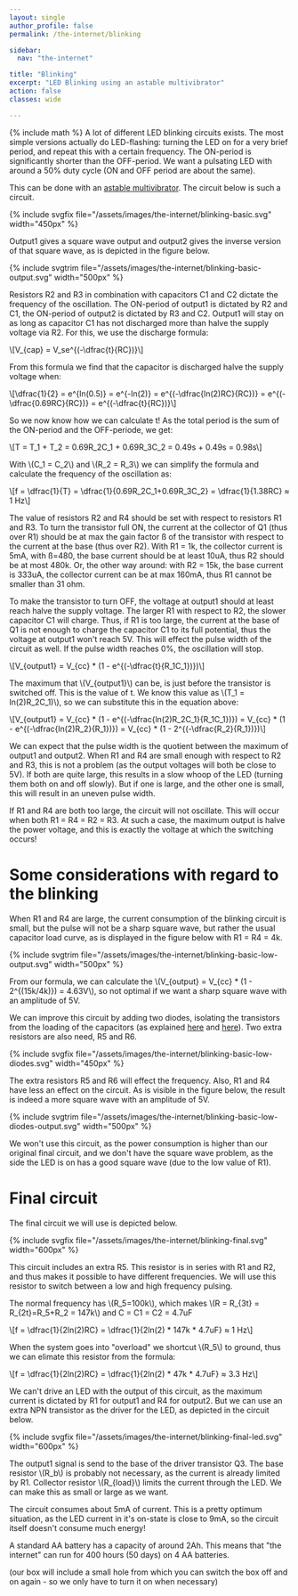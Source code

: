 ```yaml
---
layout: single
author_profile: false
permalink: /the-internet/blinking

sidebar:
  nav: "the-internet"

title: "Blinking"
excerpt: "LED Blinking using an astable multivibrator"
action: false
classes: wide

---
```

{% include math %}
A lot of different LED blinking circuits exists. The most simple versions actually do LED-flashing: turning the LED on for a very brief period, and repeat this with a certain frequency. The ON-period is significantly shorter than the OFF-period. We want a pulsating LED with around a 50% duty cycle (ON and OFF period are about the same).

This can be done with an [astable multivibrator](https://www.electronics-tutorials.ws/waveforms/astable.html). The circuit below is such a circuit.

{% include svgfix file="/assets/images/the-internet/blinking-basic.svg" width="450px" %}

Output1 gives a square wave output and output2 gives the inverse version of that square wave, as is depicted in the figure below.

{% include svgtrim file="/assets/images/the-internet/blinking-basic-output.svg" width="500px" %}

Resistors R2 and R3 in combination with capacitors C1 and C2 dictate the frequency of the oscillation. The ON-period of output1 is dictated by R2 and C1, the ON-period of output2 is dictated by R3 and C2. Output1 will stay on as long as capacitor C1 has not discharged more than halve the supply voltage via R2. For this, we use the discharge formula:

\\[V_{cap} = V_se^{(-\dfrac{t}{RC})}\\]

From this formula we find that the capacitor is discharged halve the supply voltage when:

\\[\dfrac{1}{2} = e^{ln(0.5)} = e^{-ln(2)} = e^{(-\dfrac{ln(2)RC}{RC})} = e^{(-\dfrac{0.69RC}{RC})} = e^{(-\dfrac{t}{RC})}\\]

So we now know how we can calculate t! As the total period is the sum of the ON-period and the OFF-periode, we get:

\\[T = T_1 + T_2 = 0.69R_2C_1 + 0.69R_3C_2 = 0.49s + 0.49s = 0.98s\\]

With \\(C_1 = C_2\\) and \\(R_2 = R_3\\) we can simplify the formula and calculate the frequency of the oscillation as:

\\[f = \dfrac{1}{T} = \dfrac{1}{0.69R_2C_1+0.69R_3C_2} = \dfrac{1}{1.38RC} ≈ 1 Hz\\]

The value of resistors R2 and R4 should be set with respect to resistors R1 and R3. To turn the transistor full ON, the current at the collector of Q1 (thus over R1) should be at max the gain factor ß of the transistor with respect to the current at the base (thus over R2). With R1 = 1k, the collector current is 5mA, with ß=480, the base current should be at least 10uA, thus R2 should be at most 480k. Or, the other way around: with R2 = 15k, the base current is 333uA, the collector current can be at max 160mA, thus R1 cannot be smaller than 31 ohm.

To make the transistor to turn OFF, the voltage at output1 should at least reach halve the supply voltage. The larger R1 with respect to R2, the slower capacitor C1 will charge. Thus, if R1 is too large, the current at the base of Q1 is not enough to charge the capacitor C1 to its full potential, thus the voltage at output1 won't reach 5V. This will effect the pulse width of the circuit as well. If the pulse width reaches 0%, the oscillation will stop.

\\[V_{output1} = V_{cc} * (1 - e^{(-\dfrac{t}{R_1C_1})})\\]

The maximum that \\(V_{output1}\\) can be, is just before the transistor is switched off. This is the value of t. We know this value as \\(T_1 = ln(2)R_2C_1)\\), so we can substitute this in the equation above:

\\[V_{output1} = V_{cc} * (1 - e^{(-\dfrac{ln(2)R_2C_1}{R_1C_1})}) = V_{cc} * (1 - e^{(-\dfrac{ln(2)R_2}{R_1})}) = V_{cc} * (1 - 2^{(-\dfrac{R_2}{R_1})})\\]

We can expect that the pulse width is the quotient between the maximum of output1 and output2. When R1 and R4 are small enough with respect to R2 and R3, this is not a problem (as the output voltages will both be close to 5V). If both are quite large, this results in a slow whoop of the LED (turning them both on and off slowly). But if one is large, and the other one is small, this will result in an uneven pulse width.

If R1 and R4 are both too large, the circuit will not oscillate. This will occur when both R1 = R4 = R2 = R3. At such a case, the maximum output is halve the power voltage, and this is exactly the voltage at which the switching occurs!

# Some considerations with regard to the blinking

When R1 and R4 are large, the current consumption of the blinking circuit is small, but the pulse will not be a sharp square wave, but rather the usual capacitor load curve, as is displayed in the figure below with R1 = R4 = 4k.

{% include svgtrim file="/assets/images/the-internet/blinking-basic-low-output.svg" width="500px" %}

From our formula, we can calculate the \\(V_{output} = V_{cc} * (1 - 2^{(15k/4k)}) = 4.63V\\), so not optimal if we want a sharp square wave with an amplitude of 5V.

We can improve this circuit by adding two diodes, isolating the transistors from the loading of the capacitors (as explained [here](https://www.learnabout-electronics.org/Oscillators/osc41.php) and [here](https://electrosome.com/astable-multivibrator-transistors/)). Two extra resistors are also need, R5 and R6.

{% include svgfix file="/assets/images/the-internet/blinking-basic-low-diodes.svg" width="450px" %}

The extra resistors R5 and R6 will effect the frequency. Also, R1 and R4 have less an effect on the circuit. As is visible in the figure below, the result is indeed a more square wave with an amplitude of 5V.

{% include svgtrim file="/assets/images/the-internet/blinking-basic-low-diodes-output.svg" width="500px" %}

We won't use this circuit, as the power consumption is higher than our original final circuit, and we don't have the square wave problem, as the side the LED is on has a good square wave (due to the low value of R1).

# Final circuit

The final circuit we will use is depicted below.

{% include svgfix file="/assets/images/the-internet/blinking-final.svg" width="600px" %}

This circuit includes an extra R5. This resistor is in series with R1 and R2, and thus makes it possible to have different frequencies. We will use this resistor to switch between a low and high frequency pulsing.

The normal frequency has \\(R_5=100k\\), which makes \\(R = R_{3t} = R_{2t}=R_5+R_2 = 147k\\) and C = C1 = C2 = 4.7uF

\\[f = \dfrac{1}{2ln(2)RC} = \dfrac{1}{2ln(2) * 147k * 4.7uF} ≈ 1 Hz\\]

When the system goes into "overload" we shortcut \\(R_5\\) to ground, thus we can elimate this resistor from the formula:

\\[f = \dfrac{1}{2ln(2)RC} = \dfrac{1}{2ln(2) * 47k * 4.7uF} ≈ 3.3 Hz\\]

We can't drive an LED with the output of this circuit, as the maximum current is dictated by R1 for output1 and R4 for output2. But we can use an extra NPN transistor as the driver for the LED, as depicted in the circuit below.

{% include svgfix file="/assets/images/the-internet/blinking-final-led.svg" width="600px" %}

The output1 signal is send to the base of the driver transistor Q3. The base resistor \\(R_b\\) is probably not necessary, as the current is already limited by R1. Collector resistor \\(R_{load}\\) limits the current through the LED. We can make this as small or large as we want.

The circuit consumes about 5mA of current. This is a pretty optimum situation, as the LED current in it's on-state is close to 9mA, so the circuit itself doesn't consume much energy!

A standard AA battery has a capacity of around 2Ah. This means that "the internet" can run for 400 hours (50 days) on 4 AA batteries.

(our box will include a small hole from which you can switch the box off and on again - so we only have to turn it on when necessary)
